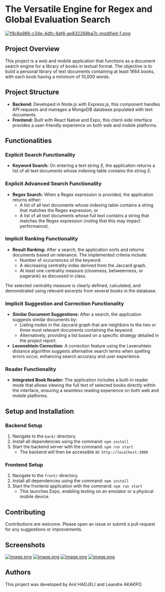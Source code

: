 # The Versatile Engine for Regex and Global Evaluation Search

[![f9c8a988-c34e-4dfc-8af4-ae832268ba7c-modified-1.png](https://i.postimg.cc/wvNqSswq/f9c8a988-c34e-4dfc-8af4-ae832268ba7c-modified-1.png)](https://postimg.cc/njHfmM8g)

## Project Overview

This project is a web and mobile application that functions as a document search engine for a library of books in textual format. The objective is to build a personal library of text documents containing at least 1664 books, with each book having a minimum of 10,000 words.

## Project Structure

- **Backend:** Developed in Node.js with Express.js, this component handles API requests and manages a MongoDB database populated with text documents.
- **Frontend:** Built with React Native and Expo, this client-side interface provides a user-friendly experience on both web and mobile platforms.

## Functionalities

### Explicit Search Functionality
- **Keyword Search:** On entering a text string *S*, the application returns a list of all text documents whose indexing table contains the string *S*.

### Explicit Advanced Search Functionality
- **Regex Search:** When a Regex expression is provided, the application returns either:
  - A list of all text documents whose indexing table contains a string that matches the Regex expression, or
  - A list of all text documents whose full text contains a string that matches the Regex expression (noting that this may impact performance).

### Implicit Ranking Functionality
- **Result Ranking:** After a search, the application sorts and returns documents based on relevance. The implemented criteria include:
  - Number of occurrences of the keyword.
  - A decreasing centrality index derived from the Jaccard graph.
  - At least one centrality measure (closeness, betweenness, or pagerank) as discussed in class.
  
The selected centrality measure is clearly defined, calculated, and demonstrated using relevant excerpts from several books in the database.

### Implicit Suggestion and Correction Functionality
- **Similar Document Suggestions:** After a search, the application suggests similar documents by:
  - Listing nodes in the Jaccard graph that are neighbors to the two or three most relevant documents containing the keyword.
  - Alternatively, providing a list based on a specific strategy detailed in the project report.
- **Levenshtein Correction:** A correction feature using the Levenshtein distance algorithm suggests alternative search terms when spelling errors occur, enhancing search accuracy and user experience.

### Reader Functionality
- **Integrated Book Reader:** The application includes a built-in reader mode that allows viewing the full text of selected books directly within the interface, ensuring a seamless reading experience on both web and mobile platforms.

## Setup and Installation

### Backend Setup
1. Navigate to the `back/` directory.
2. Install all dependencies using the command: `npm install`
3. Start the backend server with the command: `npm run start`
   - The backend will then be accessible at: `http://localhost:3000`

### Frontend Setup
1. Navigate to the `front/` directory.
2. Install all dependencies using the command: `npm install`
3. Start the frontend application with the command: `npm run start`
   - This launches Expo, enabling testing on an emulator or a physical mobile device.

## Contributing

Contributions are welcome. Please open an issue or submit a pull request for any suggestions or improvements.


## Screenshots

[![image.png](https://i.postimg.cc/FFnpPd2d/image.png)](https://postimg.cc/YjYQ092M)
[![image.png](https://i.postimg.cc/QMbkcHQM/image.png)](https://postimg.cc/LqJ1p40d)
[![image.png](https://i.postimg.cc/BQKTMhTk/image.png)](https://postimg.cc/bsqSv9F9)
[![image.png](https://i.postimg.cc/QMbkcHQM/image.png)](https://postimg.cc/LqJ1p40d)


## Authors

This project was developed by Anil HADJELI and Leandre AKAKPO.
